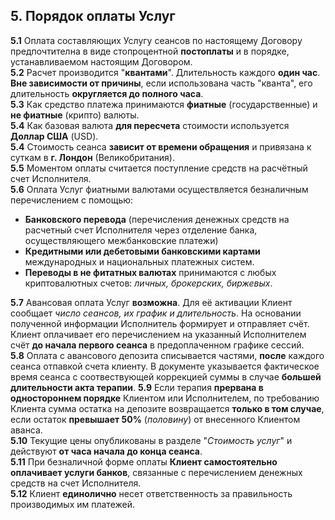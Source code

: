 ## 5. Порядок оплаты Услуг
**5.1** Оплата составляющих Услугу сеансов по настоящему Договору предпочтителна в виде стопроцентной **постоплаты** и в порядке, устанавливаемом настоящим Договором.  
**5.2** Расчет производится "**квантами**". Длительность каждого **один час**. **Вне зависимости от причины**, если использована часть "кванта", его длительность **округляется до полного часа**.  
**5.3** Как средство платежа принимаются **фиатные** (государственные) и **не фиатные** (крипто) валюты.  
**5.4** Как базовая валюта **для пересчета** стоимости используется **Доллар США** (USD).  
**5.4** Стоимость сеанса **зависит от времени обращения** и привязана к суткам в **г. Лондон** (Великобритания).  
**5.5** Моментом оплаты считается поступление средств на расчётный счет Исполнителя.  
**5.6** Оплата Услуг фиатными валютами осуществляется безналичным перечислением с помощью:
- **Банковского перевода** (перечисления денежных средств на расчетный счет Исполнителя через отделение банка, осуществляющего межбанковские платежи)
- **Кредитными или дебетовыми банковскими картами** международных и национальных платежных систем.
- **Переводы в не фитатных валютах** принимаются с любых криптовалютных счетов: *личных, брокерских, биржевых*.

**5.7** Авансовая оплата Услуг **возможна**. Для её активации Клиент сообщает *число сеансов, их график и длительность*. На основании полученной информации Исполнитель формирует и отправляет счёт. Клиент оплачивает его перечислением на указанный Исполнителем счёт **до начала первого сеанса** в предоплаченном графике сессий.  
**5.8** Оплата с авансового депозита списывается частями, **после** каждого сеанса отпавкой счета клиенту. В документе указывается фактическое время сеанса с соотвествующей коррекцией суммы в случае **большей длительности акта терапии**.
**5.9** Если терапия **прервана в одностороннем порядке** Клиентом или Исполнителем, по требованию Клиента сумма остатка на депозите возвращается **только в том случае**, если остаток **превышает 50%** (*половину*) от внесенного Клиентом аванса.  
**5.10** Текущие цены опубликованы в разделе "*Стоимость услуг*" и действуют **от часа начала до конца сеанса**.  
**5.11** При безналичной форме оплаты **Клиент самостоятельно оплачивает услуги банков**, связанные с перечислением денежных средств на счет Исполнителя.  
**5.12** Клиент **единолично** несет ответственность за правильность производимых им платежей.
